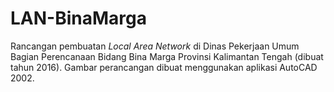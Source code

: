 # LAN-BinaMarga

Rancangan pembuatan _Local Area Network_ di Dinas Pekerjaan Umum Bagian Perencanaan Bidang Bina Marga Provinsi Kalimantan Tengah (dibuat tahun 2016). Gambar perancangan dibuat menggunakan aplikasi AutoCAD 2002.

